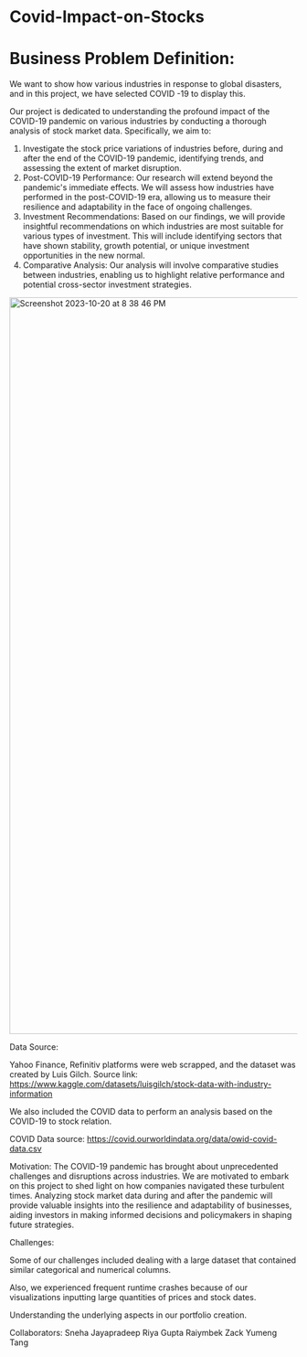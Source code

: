 # Covid-Impact-on-Stocks
# Business Problem Definition:

We want to show how various industries in response to global disasters, and in this project, we have selected COVID -19 to display this.

Our project is dedicated to understanding the profound impact of the COVID-19 pandemic on various industries by conducting a thorough analysis of stock market data. Specifically, we aim to:

1. Investigate the stock price variations of industries before, during and after the end of the COVID-19 pandemic, identifying trends, and assessing the extent of market disruption.
2. Post-COVID-19 Performance: Our research will extend beyond the pandemic's immediate effects. We will assess how industries have performed in the post-COVID-19 era, allowing us to measure their resilience and adaptability in the face of ongoing challenges.
3. Investment Recommendations: Based on our findings, we will provide insightful recommendations on which industries are most suitable for various types of investment. This will include identifying sectors that have shown stability, growth potential, or unique investment opportunities in the new normal.
4. Comparative Analysis: Our analysis will involve comparative studies between industries, enabling us to highlight relative performance and potential cross-sector investment strategies.
<img width="1289" alt="Screenshot 2023-10-20 at 8 38 46 PM" src="https://github.com/mscharan-analytics/Covid-Impact-on-Stocks/assets/140626070/cc53e70f-1bb2-4d78-a27f-6a1912cfd108">

Data Source:

Yahoo Finance, Refinitiv platforms were web scrapped, and the dataset was created by Luis Gilch.
Source link: https://www.kaggle.com/datasets/luisgilch/stock-data-with-industry-information

We also included the COVID data to perform an analysis based on the COVID-19 to stock relation.

COVID Data source: https://covid.ourworldindata.org/data/owid-covid-data.csv

Motivation: The COVID-19 pandemic has brought about unprecedented challenges and disruptions across industries. We are motivated to embark on this project to shed light on how companies navigated these turbulent times. Analyzing stock market data during and after the pandemic will provide valuable insights into the resilience and adaptability of businesses, aiding investors in making informed decisions and policymakers in shaping future strategies.

Challenges:

Some of our challenges included dealing with a large dataset that contained similar categorical and numerical columns.

Also, we experienced frequent runtime crashes because of our visualizations inputting large quantities of prices and stock dates.

Understanding the underlying aspects in our portfolio creation.


Collaborators:
Sneha Jayapradeep 
Riya Gupta 
Raiymbek 
Zack
Yumeng Tang


